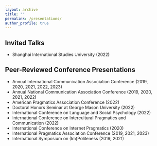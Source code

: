```yaml
---
layout: archive
title: ""
permalink: /presentations/
author_profile: true
---
```


Invited Talks
-----

* Shanghai International Studies University (2022)


Peer-Reviewed Conference Presentations
-----

* Annual International Communication Association Conference (2019, 2020, 2021, 2022, 2023)
* Annual National Communication Association Conference (2019, 2020, 2021, 2022)
* American Pragmatics Association Conference (2022)
* Doctoral Honors Seminar at George Mason University (2022)
* International Conference on Language and Social Psychology (2022)
* International Conference on Intercultural Pragmatics and Communication (2022)
* International Conference on Internet Pragmatics (2020)
* International Pragmatics Association Conference (2019, 2021, 2023)
* International Symposium on (Im)Politeness (2019, 2021)
